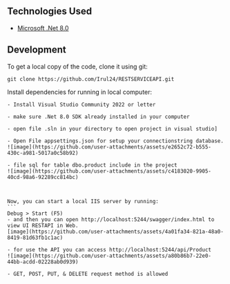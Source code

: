 ## Technologies Used

- [Microsoft .Net 8.0](https://dotnet.microsoft.com/id-id/learn)



## Development

To get a local copy of the code, clone it using git:

```
git clone https://github.com/Irul24/RESTSERVICEAPI.git
```

Install dependencies for running in local computer:

````
- Install Visual Studio Community 2022 or letter

- make sure .Net 8.0 SDK already installed in your computer

- open file .sln in your directory to open project in visual studio]

- Open File appsettings.json for setup your connectionstring database.
![image](https://github.com/user-attachments/assets/e2652c72-b555-430c-a981-5017a0c58b92)

- file sql for table dbo.product include in the project
![image](https://github.com/user-attachments/assets/c4183020-9905-40cd-98a6-92289cc814bc)



Now, you can start a local IIS server by running:
```
Debug > Start (F5)
- and then you can open http://localhost:5244/swagger/index.html to view UI RESTAPI in Web.
[image](https://github.com/user-attachments/assets/4a01fa34-821a-48a0-8419-81d63fb1c1ac)

- for use the API you can access http://localhost:5244/api/Product
![image](https://github.com/user-attachments/assets/a80b86b7-22e0-44bb-acdd-02228ab0d939)

- GET, POST, PUT, & DELETE request method is allowed 


